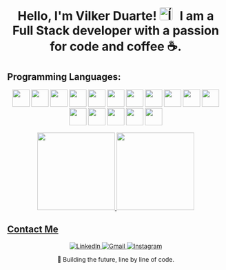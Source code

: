 
<h1 align="center">Hello, I'm Vilker Duarte! <img src="https://media.giphy.com/media/f9jQLaKJJl6dL0AmmZ/giphy.gif" alt="Ícone de terminal digitando" width="30px" style="margin-right: 10px; border-radius: 10%; /> </h1>    
                                        
<p align=""> I am a Full Stack developer with a passion for code and coffee ☕.</p>

## Programming Languages:
<p align="center">
  <img width="40px" src="https://cdn.jsdelivr.net/gh/devicons/devicon/icons/html5/html5-original-wordmark.svg" width="40" height="40" "/>
  <img width="40px" src="https://cdn.jsdelivr.net/gh/devicons/devicon/icons/css3/css3-original-wordmark.svg" width="40" height="40" />
  <img loading="lazy" src="https://cdn.jsdelivr.net/gh/devicons/devicon/icons/git/git-original.svg" width="40" height="40"/>
  <img loading="lazy" src="https://cdn.jsdelivr.net/gh/devicons/devicon@latest/icons/php/php-original.svg" width="40" height="40"/>
  <img loading="lazy" src="https://cdn.jsdelivr.net/gh/devicons/devicon@latest/icons/nodejs/nodejs-original-wordmark.svg" width="40" height="40"/>
  <img loading="lazy" src="https://cdn.jsdelivr.net/gh/devicons/devicon@latest/icons/javascript/javascript-original.svg" width="40" height="40"/>
  <img loading="lazy" src="https://cdn.jsdelivr.net/gh/devicons/devicon@latest/icons/cplusplus/cplusplus-original.svg" width="40" height="40"/>
  <img loading="lazy" src="https://cdn.jsdelivr.net/gh/devicons/devicon@latest/icons/mysql/mysql-original-wordmark.svg" width="40" height="40"/>
  <img loading="lazy" src="https://cdn.jsdelivr.net/gh/devicons/devicon@latest/icons/android/android-plain.svg" width="40" height="40"/>
  <img loading="lazy" src="https://cdn.jsdelivr.net/gh/devicons/devicon@latest/icons/objectivec/objectivec-plain.svg" width="40" height="40"/>
  <img loading="lazy" src="https://cdn.jsdelivr.net/gh/devicons/devicon@latest/icons/swift/swift-original.svg" width="40" height="40"/>
  <img loading="lazy" src="https://cdn.jsdelivr.net/gh/devicons/devicon@latest/icons/delphi/delphi-plain.svg" width="40" height="40"/>
  <img loading="lazy"  src="https://cdn.jsdelivr.net/gh/devicons/devicon@latest/icons/bash/bash-original.svg" width="40" height="40"/>
  <img loading="lazy" src="https://cdn.jsdelivr.net/gh/devicons/devicon@latest/icons/java/java-original.svg" width="40" height="40"/>
  <img loading="lazy" src="https://cdn.jsdelivr.net/gh/devicons/devicon@latest/icons/python/python-original.svg" width="40" height="40"/>
  <img loading="lazy" src="https://cdn.jsdelivr.net/gh/devicons/devicon@latest/icons/csharp/csharp-plain.svg" width="40" height="40"/>
</p>
<div>
  <p align="center" >
  <a href="https://github.com/vilkerduarte">
    <img loading="lazy" height="180em" src="https://github-readme-stats.vercel.app/api/top-langs/?username=vilkerduarte&layout=compact&langs_count=7&theme=dgruvbox_light"/>
    <img loading="lazy" height="180em" src="https://github-readme-stats.vercel.app/api?username=vilkerduarte&show_icons=true&theme=dgruvbox_light&include_all_commits=true&count_private=true"/>
    </p>
</div>

## Contact Me 
<p align="center" >
  <a href="https://www.linkedin.com/in/vilker-duarte/" target="_blank">
    <img src="https://img.shields.io/badge/LinkedIn-0077B5?style=for-the-badge&logo=linkedin&logoColor=white" alt="LinkedIn" />
  </a>
  <a href="mailto:vilkerdurate@gmail.com">
    <img src="https://img.shields.io/badge/Gmail-D14836?style=for-the-badge&logo=gmail&logoColor=white" alt="Gmail" />
  </a>
  <a href="https://www.instagram.com/vilkerduarte" target="_blank">
    <img src="https://img.shields.io/badge/Instagram-E4405F?style=for-the-badge&logo=instagram&logoColor=white" alt="Instagram" />
  </a>
</p>

<p align="center">
  🚀 Building the future, line by line of code.
</p>
